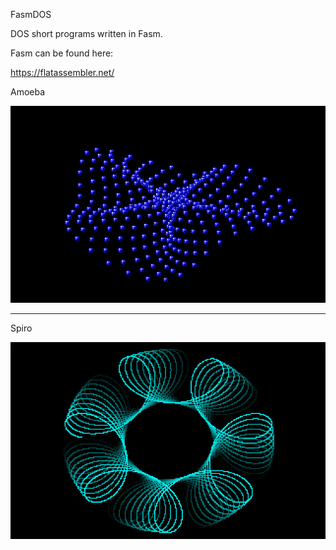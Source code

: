 
FasmDOS

DOS short programs written in Fasm.

Fasm can be found here:

https://flatassembler.net/

Amoeba

![ScreenShot](Amoeba.jpg)

***

Spiro

![ScreenShot](Spiro.jpg)

